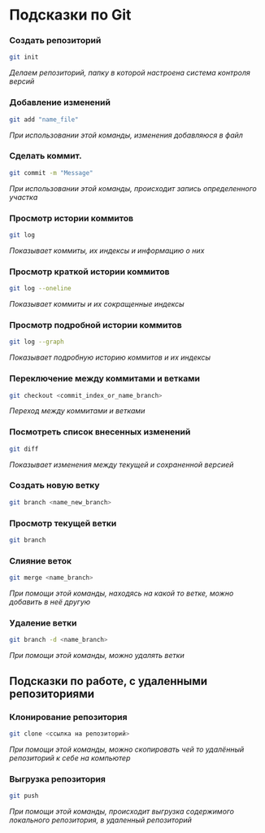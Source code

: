 # Подсказки по  Git

### Создать репозиторий
```sh
git init
```
*Делаем репозиторий, папку в которой настроена система контроля версий*

### Добавление изменений
```sh
git add "name_file"
```
*При использовании этой команды, изменения добавляюся в файл*

### Сделать коммит. 
```sh
git commit -m "Message"
```
*При использовании этой команды, происходит запись определенного участка*

### Просмотр истории коммитов 
```sh
git log
```
*Показывает коммиты, их индексы и информацию о них*

### Просмотр краткой истории коммитов
```sh
git log --oneline
```
*Показывает коммиты и их сокращенные индексы*

### Просмотр подробной истории коммитов
```sh
git log --graph
```
*Показывает подробную историю коммитов и их индексы*

### Переключение между коммитами и ветками
```sh
git checkout <commit_index_or_name_branch>
```
*Переход между коммитами и ветками*

### Посмотреть список внесенных изменений 
```sh
git diff
```
*Показывает изменения между текущей и сохраненной версией*

### Создать новую ветку
```sh
git branch <name_new_branch>
```

### Просмотр текущей ветки
```sh
git branch
```

### Слияние веток
```sh
git merge <name_branch>
```
*При помощи этой команды, находясь на какой то ветке, можно добавить в неё другую*

### Удаление ветки
```sh
git branch -d <name_branch>
```
*При помощи этой команды, можно удалять ветки*

## Подсказки по работе, с удаленными репозиториями 

### Клонирование репозитория
```sh
git clone <ссылка на репозиторий>
```
*При помощи этой команды, можно скопировать чей то удалённый репозиторий к себе на компьютер*

### Выгрузка репозитория
```sh
git push
```
*При помощи этой команды, происходит выгрузка содержимого локального репозитория, в удаленный репозиторий*